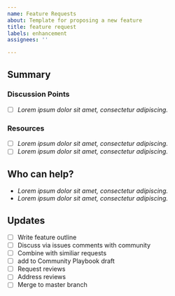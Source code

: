 ```yaml
---
name: Feature Requests
about: Template for proposing a new feature
title: feature request
labels: enhancement
assignees: ''

---
```


<!--
Please complete the following sections when you want to propose a new feature. You are encouraged to keep this top level comment box updated as you develop and respond to reviews. If you have write access to the repository, please also assign the appropriate label (or labels) to your issue. Note that text within html comment tags will not be rendered.
-->

## Summary

<!-- Please provide a detailed description of the feature you are writing or proposing. If you have started writing the feature, also provide details about the pull request you've made as well as the branch you've been working from. Please provide as much context as possible and link to other related issues and/or pull requests.

Think about answering the following questions:

- What is the name and purpose of your feature?
- Why are you proposing it?
- What section of the playbook is the feature for?
- What branch are you working on?
- Have you made any Pull Requests
-->

### Discussion Points

<!-- Use this section to highlight the outcomes of any discussions you have had with regards the development of this feature. YOU MAY SKIP THIS SECTION -->

- [ ] *Lorem ipsum dolor sit amet, consectetur adipiscing.*

### Resources

<!-- List and describe any external resources that may be helpful when writing the feature. 

We suggest using bullets (indicated by * or -) and filled checkboxes [x] here  -->

- [ ] *Lorem ipsum dolor sit amet, consectetur adipiscing.*
- [ ] *Lorem ipsum dolor sit amet, consectetur adipiscing.*

## Who can help?

<!-- We suggest using bullets (indicated by * or -) and filled checkboxes [x] here -->

* *Lorem ipsum dolor sit amet, consectetur adipiscing.*
* *Lorem ipsum dolor sit amet, consectetur adipiscing.*


## Updates

<!-- To avoid that others have to read through the full thread of comments, update the initial issue with important updates (for example, actions or decisions taken) regularly so that all the important information is available at one glance. You may use the checklist here to get started, feel free to modify this list.

We suggest using bullets (indicated by * or -) and filled checkboxes [x] here  -->

- [ ] Write feature outline
- [ ] Discuss via issues comments with community 
- [ ] Combine with similiar requests 
- [ ] add to Community Playbook draft
- [ ] Request reviews
- [ ] Address reviews
- [ ] Merge to master branch
